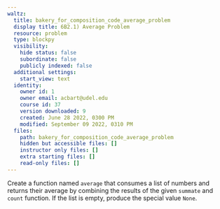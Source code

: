 ```yaml
---
waltz:
  title: bakery_for_composition_code_average_problem
  display title: 6B2.1) Average Problem
  resource: problem
  type: blockpy
  visibility:
    hide status: false
    subordinate: false
    publicly indexed: false
  additional settings:
    start_view: text
  identity:
    owner id: 1
    owner email: acbart@udel.edu
    course id: 37
    version downloaded: 9
    created: June 28 2022, 0300 PM
    modified: September 09 2022, 0310 PM
  files:
    path: bakery_for_composition_code_average_problem
    hidden but accessible files: []
    instructor only files: []
    extra starting files: []
    read-only files: []
---
```

Create a function named `average` that consumes a list of numbers and returns their average by combining the results of the given `summate` and `count` function. If the list is empty, produce the special value `None`.